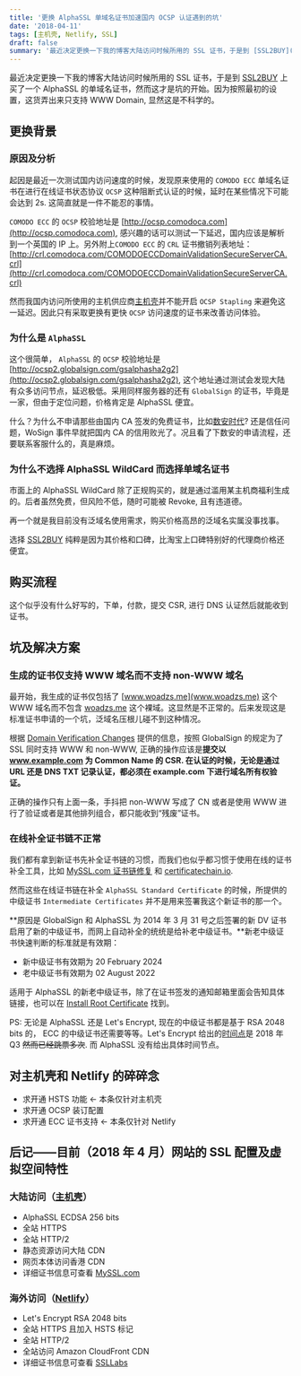 ```yaml
---
title: '更换 AlphaSSL 单域名证书加速国内 OCSP 认证遇到的坑'
date: '2018-04-11'
tags: [主机壳, Netlify, SSL]
draft: false
summary: '最近决定更换一下我的博客大陆访问时候所用的 SSL 证书，于是到 [SSL2BUY](https://www.ssl2buy.com/) 上买了一个 AlphaSSL 的单域名证书，然而这才是坑的开始。因为按照最初的设置，这货弄出来只支持 WWW Domain, 显然这是不科学的。'
---
```


最近决定更换一下我的博客大陆访问时候所用的 SSL 证书，于是到 [SSL2BUY](https://www.ssl2buy.com/) 上买了一个 AlphaSSL 的单域名证书，然而这才是坑的开始。因为按照最初的设置，这货弄出来只支持 WWW Domain, 显然这是不科学的。

## 更换背景

### 原因及分析

起因是最近一次测试国内访问速度的时候，发现原来使用的 `COMODO ECC` 单域名证书在进行在线证书状态协议 `OCSP` 这种阻断式认证的时候，延时在某些情况下可能会达到 2s. 这简直就是一件不能忍的事情。

`COMODO ECC` 的 `OCSP` 校验地址是 [http://ocsp.comodoca.com](http://ocsp.comodoca.com), 感兴趣的话可以测试一下延迟，国内应该是解析到一个英国的 IP 上。另外附上`COMODO ECC` 的 `CRL` 证书撤销列表地址：[http://crl.comodoca.com/COMODOECCDomainValidationSecureServerCA.crl](http://crl.comodoca.com/COMODOECCDomainValidationSecureServerCA.crl)

然而我国内访问所使用的主机供应商[主机壳](https://i.zhujike.com/flag/5382)并不能开启 `OCSP Stapling` 来避免这一延迟。因此只有采取更换有更快 `OCSP` 访问速度的证书来改善访问体验。

### 为什么是 `AlphaSSL`

这个很简单， `AlphaSSL` 的 `OCSP` 校验地址是 [http://ocsp2.globalsign.com/gsalphasha2g2](http://ocsp2.globalsign.com/gsalphasha2g2), 这个地址通过测试会发现大陆有众多访问节点，延迟极低。采用同样服务器的还有 `GlobalSign` 的证书，毕竟是一家，但由于定位问题，价格肯定是 AlphaSSL 便宜。

什么？为什么不申请那些由国内 CA 签发的免费证书，比如[数安时代](https://www.trustauth.cn/free-ssl)? 还是信任问题，WoSign 事件早就把国内 CA 的信用败光了。况且看了下数安的申请流程，还要联系客服什么的，真是麻烦。

### 为什么不选择 AlphaSSL WildCard 而选择单域名证书

市面上的 AlphaSSL WildCard 除了正规购买的，就是通过滥用某主机商福利生成的。后者虽然免费，但风险不低，随时可能被 Revoke, 且有违道德。

再一个就是我目前没有泛域名使用需求，购买价格高昂的泛域名实属没事找事。

选择 [SSL2BUY](https://www.ssl2buy.com/) 纯粹是因为其价格和口碑，比淘宝上口碑特别好的代理商价格还便宜。

## 购买流程

这个似乎没有什么好写的，下单，付款，提交 CSR, 进行 DNS 认证然后就能收到证书。

## 坑及解决方案

### 生成的证书仅支持 WWW 域名而不支持 non-WWW 域名

最开始，我生成的证书仅包括了 [www.woadzs.me](www.woadzs.me) 这个 WWW 域名而不包含 [woadzs.me](woadzs.me) 这个裸域。这显然是不正常的。后来发现这是标准证书申请的一个坑，泛域名压根儿碰不到这种情况。

根据 [Domain Verification Changes](https://support.globalsign.com/customer/en/portal/articles/2644394-domain-verification-changes) 提供的信息，按照 GlobalSign 的规定为了 SSL 同时支持 WWW 和 non-WWW, 正确的操作应该是**提交以 www.example.com 为 Common Name 的 CSR. 在认证的时候，无论是通过 URL 还是 DNS TXT 记录认证，都必须在 example.com 下进行域名所有权验证。**

正确的操作只有上面一条，手抖把 non-WWW 写成了 CN 或者是使用 WWW 进行了验证或者是其他排列组合，都只能收到“残废”证书。

### 在线补全证书链不正常

我们都有拿到新证书先补全证书链的习惯，而我们也似乎都习惯于使用在线的证书补全工具，比如 [MySSL.com 证书链修复](https://myssl.com/chain_download.html) 和 [certificatechain.io](https://certificatechain.io/).

然而这些在线证书链在补全 `AlphaSSL Standard Certificate` 的时候，所提供的中级证书 `Intermediate Certificates` 并不是用来签署我这个新证书的那一个。

**原因是 GlobalSign 和 AlphaSSL 为 2014 年 3 月 31 号之后签署的新 DV 证书启用了新的中级证书，而网上自动补全的统统是给补老中级证书。**新老中级证书快速判断的标准就是有效期：

- 新中级证书有效期为 20 February 2024
- 老中级证书有效期为 02 August 2022

适用于 AlphaSSL 的新老中级证书，除了在证书签发的通知邮箱里面会告知具体链接，也可以在 [Install Root Certificate](https://www.alphassl.com/support/install-root-certificate.html) 找到。

PS: 无论是 AlphaSSL 还是 Let's Encrypt, 现在的中级证书都是基于 RSA 2048 bits 的， ECC 的中级证书还需要等等。Let's Encrypt 给出的[时间点](https://letsencrypt.org/upcoming-features/)是 2018 年 Q3 ~~然而已经跳票多次~~. 而 AlphaSSL 没有给出具体时间节点。

## 对主机壳和 Netlify 的碎碎念

- 求开通 HSTS 功能 ← 本条仅针对主机壳
- 求开通 OCSP 装订配置
- 求开通 ECC 证书支持 ← 本条仅针对 Netlify

## 后记——目前（2018 年 4 月）网站的 SSL 配置及虚拟空间特性

### 大陆访问（[主机壳](https://i.zhujike.com/flag/5382)）

- AlphaSSL ECDSA 256 bits
- 全站 HTTPS
- 全站 HTTP/2
- 静态资源访问大陆 CDN
- 网页本体访问香港 CDN
- 详细证书信息可查看 [MySSL.com](https://myssl.com/woadzs.me?domain=woadzs.me)

### 海外访问（[Netlify](https://www.netlify.com/)）

- Let's Encrypt RSA 2048 bits
- 全站 HTTPS 且加入 HSTS 标记
- 全站 HTTP/2
- 全站访问 Amazon CloudFront CDN
- 详细证书信息可查看 [SSLLabs](https://www.ssllabs.com/ssltest/analyze.html?d=woadzs.me)
